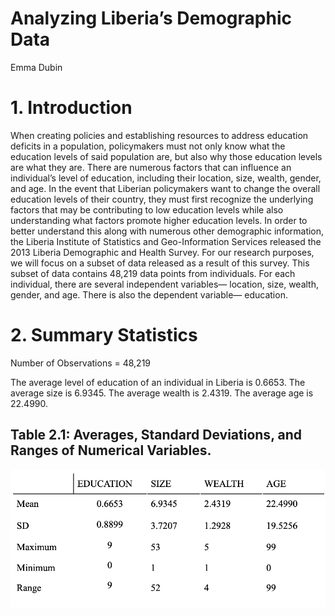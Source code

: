 # Analyzing Liberia’s Demographic Data
Emma Dubin
# 1.	Introduction
When creating policies and establishing resources to address education deficits in a population, policymakers must not only know what the education levels of said population are, but also why those education levels are what they are. There are numerous factors that can influence an individual’s level of education, including their location, size, wealth, gender, and age. In the event that Liberian policymakers want to change the overall education levels of their country, they must first recognize the underlying factors that may be contributing to low education levels while also understanding what factors promote higher education levels. In order to better understand this along with numerous other demographic information, the Liberia Institute of Statistics and Geo-Information Services released the 2013 Liberia Demographic and Health Survey. For our research purposes, we will focus on a subset of data released as a result of this survey. This subset of data contains 48,219 data points from individuals. For each individual, there are several independent variables— location, size, wealth, gender, and age. There is also the dependent variable— education.
# 2. Summary Statistics
Number of Observations = 48,219

The average level of education of an individual in Liberia is 0.6653. The average size is 6.9345. The average wealth is 2.4319. The average age is 22.4990.


## Table 2.1: Averages, Standard Deviations, and Ranges of Numerical Variables.
![](table1.png) 
